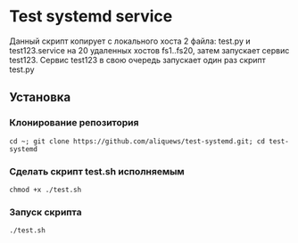 # Test systemd service
Данный скрипт копирует с локального хоста 2 файла: test.py и test123.service на 20 удаленных хостов fs1..fs20, затем запускает сервис test123. Сервис test123 в свою очередь запускает один раз скрипт test.py
## Установка
### Клонирование репозитория
`cd ~; git clone https://github.com/aliquews/test-systemd.git; cd test-systemd`
### Сделать скрипт test.sh исполняемым
`chmod +x ./test.sh`
### Запуск скрипта
`./test.sh`




